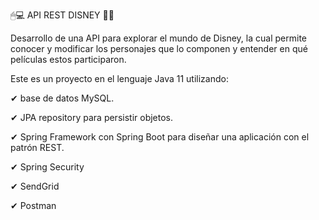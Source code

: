 🖱💻 API REST DISNEY 📘📖

Desarrollo de una API para explorar el mundo de Disney, la cual permite conocer y modificar los
personajes que lo componen y entender en qué películas estos participaron.

Este es un proyecto en el lenguaje Java 11 utilizando:

✔ base de datos MySQL.

✔ JPA repository para persistir objetos.

✔ Spring Framework con Spring Boot para diseñar una aplicación con el patrón REST.

✔ Spring Security

✔ SendGrid

✔ Postman


